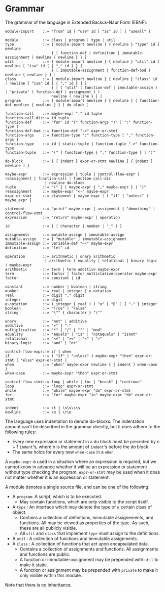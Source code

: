 # Grammar
The grammar of the language in Extended Backus-Naur Form (EBNF).

    module-import    ::= "from" id ( "use" id [ "as" id ] | "useall" )
    
    module           ::= class | program | type | util
    type             ::= { module-import newline } { newline } "type" id [ newline 
                         { ( function-def | definition | immutable-asssignment ) newline { newline } } ]
    util             ::= { module-import newline } { newline } "util" id [ newline [ "isa" id [ { "," id } ] ]
                         { ( immutable-assignment | function-def-bod ) newline { newline } } ]
    class            ::= { module-import newline } { newline } "class" id [ newline [ "isa" id [ { "," id } ] ]
                         { [ ( "util" ( function-def | immutable-assign ) | "private" ( function-def | assignment ) ) 
                         newline { newline } } ]
    program          ::= { module-import newline } { newline } { function-def newline { newline } } [ do-block ]
    
    function-call    ::= maybe-expr "." id tuple
    function-call-dir::= id tuple
    function-def     ::= "fun" id "(" function-args ")" [ ":" function-type ]
    function-def-bod ::= function-def "->" expr-or-stmt
    function-args    ::= function-type ":" function-type [ "," function-args ]
    function-type    ::= id | static-tuple | function-tuple "->" function-type
    function-tuple   ::= "(" [ function-type { "," function-type } ] ")"
    
    do-block         ::= { { indent } expr-or-stmt newline [ { indent } newline ] }
    
    maybe-expr       ::= expression | tuple | control-flow-expr | reassignment | function-call | function-call-dir 
                      | newline do-block
    tuple            ::= "(" [ ( maybe-expr { "," maybe-expr } ] ")"
    reassignment     ::= maybe-expr "<-" maybe-expr
    expr-or-stmt     ::= statement | maybe-expr [ ( "if" | "unless" ) maybe_expr ]
                       
    statement        ::= "print" maybe-expr | assignment | "donothing" | control-flow-stmt
    expression       ::= "return" maybe-expr | operation
    
    id               ::= { ( character | number | "_" ) }
    
    assignments      ::= mutable-assign | immutable-assign
    mutable-assign   ::= [ "mutable" ] immutable-assignment
    immutable-assign ::= variable-def "<-" maybe-expr
    definition       ::= "let" id

    operation        ::= arithmetic | unary arithmetic 
                      | arithmetic ( equality | relational | binary logic ) maybe-expr
    arithmetic       ::= term | term additive maybe-expr
    term             ::= factor | factor multiclative-operator maybe-expr
    factor           ::= constant | id
    
    constant         ::= number | boolean | string
    number           ::= real | integer | e-notation
    real             ::= digit "." digit
    integer          ::= digit
    e-notation       ::= ( integer | real ) ( "e" | "E" ) [ "-" ] integer
    boolean          ::= "True" | "False"
    string           ::= "\"" { character } "\""
    
    unary            ::= "not" | additive
    additive         ::= "+" | "-"
    multiplicative   ::= "*" | "/" | "^" | "mod"
    equality         ::= "equals" | "is" | "notequals" | "isnot"
    relational       ::= "<=" | ">=" | "<" | ">"
    binary-logic     ::= "and" | "or"
                                     
    control-flow-expr::= if | when
    if               ::= ( "if" | "unless" ) maybe-expr "then" expr-or-stmt [ "else" expr-or-stmt ]
    when             ::= "when" maybe-expr newline { { indent } when-case }
    when-case        ::= maybe-expr "then" expr-or-stmt
    
    control-flow-stmt::= loop | while | for | "break" | "continue"
    loop             ::= "loop" expr-or-stmt
    while            ::= "while" maybe-expr "do" expr-or-stmt
    for              ::= "for" maybe-expr "in" maybe-expr "do" expr-or-stmt
    
    indent           ::= \t | \s\s\s\s
    newline          ::= \n | \r\n

The language uses indentation to denote do-blocks. The indentation amount can't be described in the grammar directly, 
but it does adhere to the following rules:

* Every new expression or statement in a do block must be preceded by n + 1 `indent`'s, where n is the amount of 
  `indent`'s before the do block
* The same holds for every new `when-case` in a `when`

A `maybe-expr` is used in a situation where an expression is required,  but we cannot know in advance whether it will be
an expression or statement without type checking the program.
`expr-or-stmt` may be used when it does not matter whether it is an expression or statement.

A module denotes a single source file, and can be one of the following:
* A `program`: A script, which is to be executed.
    * May contain functions, which are only visible to the script itself.
* A `type`   : An interface which may denote the type of a certain class of object.
    * Contains a collection of definitions, immutable assignements, and functions. All may be viewed as properties of the 
      type. As such, these are all publicly visible.
    * All `util` and `class` that implement `type` must assign to the definitions.
* A `util`   : A collection of functions and immutable assignments.
* A `class`  : A collection of functions that act upon encapsulated data. 
    * Contains a collection of assignments and functions. All assignments and functions are public. 
    * A function or immutable-assignment may be prepended with `util` to make it static.
    * A function or assignment may be prepended with `private` to make it only visible within this module.
               
Note that there is no inheritance. 
